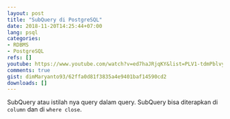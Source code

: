 ```yaml
---
layout: post
title: "SubQuery di PostgreSQL"
date: 2018-11-20T14:25:44+07:00
lang: psql
categories:
- RDBMS
- PostgreSQL
refs: []
youtube: https://www.youtube.com/watch?v=ed7haJRjqKY&list=PLV1-tdmPblvypZXSk2GC932nludT345xk&index=21
comments: true
gist: dimMaryanto93/62ffa0d81f3835a4e9401baf14590cd2
downloads: []
---
```


SubQuery atau istilah nya query dalam query. SubQuery bisa diterapkan di `column` dan di `where close`. 